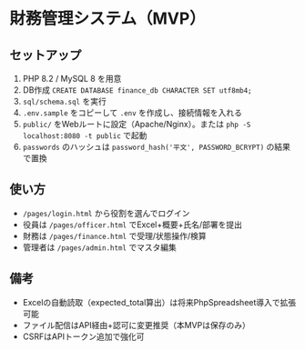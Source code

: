 # 財務管理システム（MVP）


## セットアップ
1. PHP 8.2 / MySQL 8 を用意
2. DB作成 `CREATE DATABASE finance_db CHARACTER SET utf8mb4;`
3. `sql/schema.sql` を実行
4. `.env.sample` をコピーして `.env` を作成し、接続情報を入れる
5. `public/` をWebルートに設定（Apache/Nginx）。または `php -S localhost:8080 -t public` で起動
6. `passwords` のハッシュは `password_hash('平文', PASSWORD_BCRYPT)` の結果で置換


## 使い方
- `/pages/login.html` から役割を選んでログイン
- 役員は `/pages/officer.html` でExcel+概要+氏名/部署を提出
- 財務は `/pages/finance.html` で受理/状態操作/検算
- 管理者は `/pages/admin.html` でマスタ編集


## 備考
- Excelの自動読取（expected_total算出）は将来PhpSpreadsheet導入で拡張可能
- ファイル配信はAPI経由+認可に変更推奨（本MVPは保存のみ）
- CSRFはAPIトークン追加で強化可